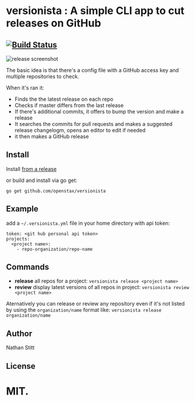 # versionista : A simple CLI app to cut releases on GitHub

## [![Build Status](https://travis-ci.org/openstax/versionista.svg?branch=master)](https://travis-ci.org/openstax/versionista)

![release screenshot](screenshots/release.png?raw=true "Release Screenshot")

The basic idea is that there's a config file with a GitHub access key and multiple repositories to check.

When it's ran it:

 * Finds the the latest release on each repo
 * Checks if master differs from the last release
 * If there's additional commits, it offers to bump the version and make a release
 * It searches the commits for pull requests and makes a suggested release changelogm, opens an editor to edit if needed
 * it then makes a GitHub release

## Install

Install [from a release](https://github.com/openstax/versionista/releases)

or build and install via go get:

```
go get github.com/openstax/versionista
```

## Example

add a `~/.versionista.yml` file in your home directory with api token:

```
token: <git hub personal api token>
projects:
  <project name>:
    - repo-organization/repo-name

```

## Commands

* **release** all repos for a project: `versionista release <project name>`
* **review**  display latest versions of all repos in project: `versionista review <project name>`

Aternatively you can release or review any repository even if it's not listed by using the `organization/name` format like:
`versionista release organization/name`


## Author

Nathan Stitt

## License

MIT.
=======
